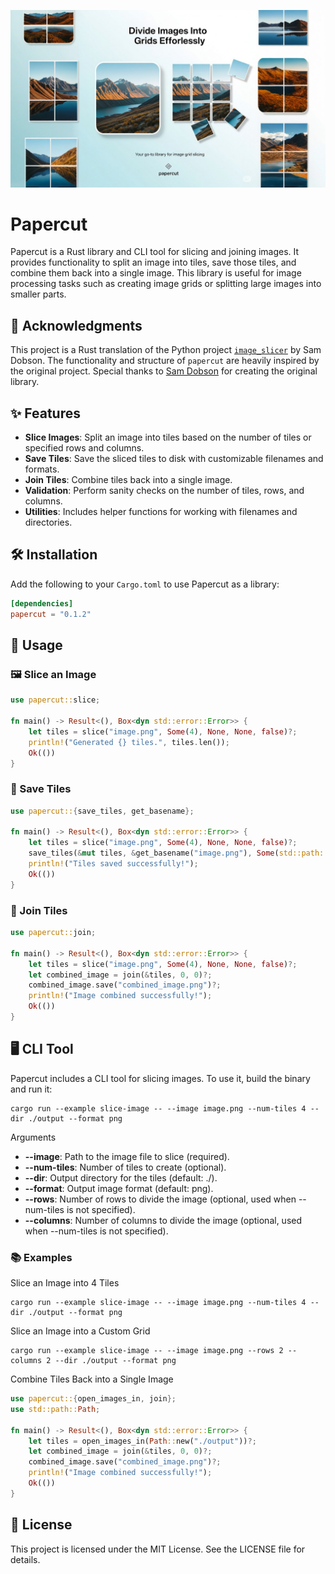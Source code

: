 ![Papercut Logo](https://github.com/orhanbalci/papercut/blob/master/assets/papercut.jpeg)

# Papercut

Papercut is a Rust library and CLI tool for slicing and joining images. It provides functionality to split an image into tiles, save those tiles, and combine them back into a single image. This library is useful for image processing tasks such as creating image grids or splitting large images into smaller parts.

## 🙏 Acknowledgments

This project is a Rust translation of the Python project [`image_slicer`](https://github.com/samdobson/image_slicer) by Sam Dobson. The functionality and structure of `papercut` are heavily inspired by the original project. Special thanks to [Sam Dobson](https://github.com/samdobson) for creating the original library.

## ✨ Features

- **Slice Images**: Split an image into tiles based on the number of tiles or specified rows and columns.
- **Save Tiles**: Save the sliced tiles to disk with customizable filenames and formats.
- **Join Tiles**: Combine tiles back into a single image.
- **Validation**: Perform sanity checks on the number of tiles, rows, and columns.
- **Utilities**: Includes helper functions for working with filenames and directories.

## 🛠️ Installation

Add the following to your `Cargo.toml` to use Papercut as a library:

```toml
[dependencies]
papercut = "0.1.2"
```

## 🚀 Usage

### 🖼️ Slice an Image

```rust
use papercut::slice;

fn main() -> Result<(), Box<dyn std::error::Error>> {
    let tiles = slice("image.png", Some(4), None, None, false)?;
    println!("Generated {} tiles.", tiles.len());
    Ok(())
}
```

### 💾 Save Tiles

```rust
use papercut::{save_tiles, get_basename};

fn main() -> Result<(), Box<dyn std::error::Error>> {
    let tiles = slice("image.png", Some(4), None, None, false)?;
    save_tiles(&mut tiles, &get_basename("image.png"), Some(std::path::Path::new("./output")), "png")?;
    println!("Tiles saved successfully!");
    Ok(())
}
```

### 🔄 Join Tiles

```rust
use papercut::join;

fn main() -> Result<(), Box<dyn std::error::Error>> {
    let tiles = slice("image.png", Some(4), None, None, false)?;
    let combined_image = join(&tiles, 0, 0)?;
    combined_image.save("combined_image.png")?;
    println!("Image combined successfully!");
    Ok(())
}
```

## 🖥️ CLI Tool
Papercut includes a CLI tool for slicing images. To use it, build the binary and run it:

```
cargo run --example slice-image -- --image image.png --num-tiles 4 --dir ./output --format png
```

Arguments
- **--image**: Path to the image file to slice (required).
- **--num-tiles**: Number of tiles to create (optional).
- **--dir**: Output directory for the tiles (default: ./).
- **--format**: Output image format (default: png).
- **--rows**: Number of rows to divide the image (optional, used when --num-tiles is not specified).
- **--columns**: Number of columns to divide the image (optional, used when --num-tiles is not specified).

### 📚 Examples

Slice an Image into 4 Tiles
```shell
cargo run --example slice-image -- --image image.png --num-tiles 4 --dir ./output --format png
```

Slice an Image into a Custom Grid
```shell
cargo run --example slice-image -- --image image.png --rows 2 --columns 2 --dir ./output --format png
```

Combine Tiles Back into a Single Image

```rust
use papercut::{open_images_in, join};
use std::path::Path;

fn main() -> Result<(), Box<dyn std::error::Error>> {
    let tiles = open_images_in(Path::new("./output"))?;
    let combined_image = join(&tiles, 0, 0)?;
    combined_image.save("combined_image.png")?;
    println!("Image combined successfully!");
    Ok(())
}
```


## 📜 License
This project is licensed under the MIT License. See the LICENSE file for details.
